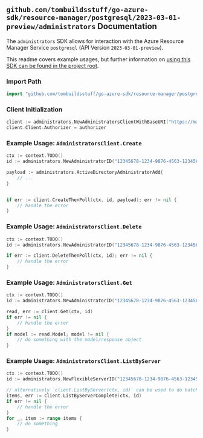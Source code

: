 
## `github.com/tombuildsstuff/go-azure-sdk/resource-manager/postgresql/2023-03-01-preview/administrators` Documentation

The `administrators` SDK allows for interaction with the Azure Resource Manager Service `postgresql` (API Version `2023-03-01-preview`).

This readme covers example usages, but further information on [using this SDK can be found in the project root](https://github.com/tombuildsstuff/go-azure-sdk/tree/main/docs).

### Import Path

```go
import "github.com/tombuildsstuff/go-azure-sdk/resource-manager/postgresql/2023-03-01-preview/administrators"
```


### Client Initialization

```go
client := administrators.NewAdministratorsClientWithBaseURI("https://management.azure.com")
client.Client.Authorizer = authorizer
```


### Example Usage: `AdministratorsClient.Create`

```go
ctx := context.TODO()
id := administrators.NewAdministratorID("12345678-1234-9876-4563-123456789012", "example-resource-group", "flexibleServerValue", "objectIdValue")

payload := administrators.ActiveDirectoryAdministratorAdd{
	// ...
}


if err := client.CreateThenPoll(ctx, id, payload); err != nil {
	// handle the error
}
```


### Example Usage: `AdministratorsClient.Delete`

```go
ctx := context.TODO()
id := administrators.NewAdministratorID("12345678-1234-9876-4563-123456789012", "example-resource-group", "flexibleServerValue", "objectIdValue")

if err := client.DeleteThenPoll(ctx, id); err != nil {
	// handle the error
}
```


### Example Usage: `AdministratorsClient.Get`

```go
ctx := context.TODO()
id := administrators.NewAdministratorID("12345678-1234-9876-4563-123456789012", "example-resource-group", "flexibleServerValue", "objectIdValue")

read, err := client.Get(ctx, id)
if err != nil {
	// handle the error
}
if model := read.Model; model != nil {
	// do something with the model/response object
}
```


### Example Usage: `AdministratorsClient.ListByServer`

```go
ctx := context.TODO()
id := administrators.NewFlexibleServerID("12345678-1234-9876-4563-123456789012", "example-resource-group", "flexibleServerValue")

// alternatively `client.ListByServer(ctx, id)` can be used to do batched pagination
items, err := client.ListByServerComplete(ctx, id)
if err != nil {
	// handle the error
}
for _, item := range items {
	// do something
}
```
